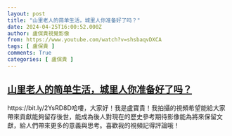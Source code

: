 ```yaml
---
layout: post
title: "山里老人的简单生活，城里人你准备好了吗？"
date: 2024-04-25T16:00:52.000Z
author: 盧保貴視覺影像
from: https://www.youtube.com/watch?v=shsbaqvDXCA
tags: [ 盧保貴 ]
comments: True
categories: [ 盧保貴 ]
---
```

<!--1714060852000-->
[山里老人的简单生活，城里人你准备好了吗？](https://www.youtube.com/watch?v=shsbaqvDXCA)
------

<div>
https://bit.ly/2YsRD8D哈嘍，大家好！我是盧寶貴！我拍攝的視頻希望能給大家帶來貢獻能夠留存後世，能成為後人對現在的歷史參考期待影像能為將來保留文獻，給人們帶來更多的意義與思考。喜歡我的視頻記得評論哦！
</div>
